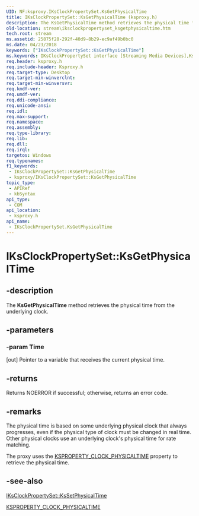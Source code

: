 ```yaml
---
UID: NF:ksproxy.IKsClockPropertySet.KsGetPhysicalTime
title: IKsClockPropertySet::KsGetPhysicalTime (ksproxy.h)
description: The KsGetPhysicalTime method retrieves the physical time from the underlying clock.
old-location: stream\iksclockpropertyset_ksgetphysicaltime.htm
tech.root: stream
ms.assetid: 25875f28-292f-40d9-8b29-ec9af49b0bc0
ms.date: 04/23/2018
keywords: ["IKsClockPropertySet::KsGetPhysicalTime"]
ms.keywords: IKsClockPropertySet interface [Streaming Media Devices],KsGetPhysicalTime method, IKsClockPropertySet.KsGetPhysicalTime, IKsClockPropertySet::KsGetPhysicalTime, KsGetPhysicalTime, KsGetPhysicalTime method [Streaming Media Devices], KsGetPhysicalTime method [Streaming Media Devices],IKsClockPropertySet interface, ksproxy/IKsClockPropertySet::KsGetPhysicalTime, ksproxy_d242cd7a-c210-41b2-9c3c-59900c79e351.xml, stream.iksclockpropertyset_ksgetphysicaltime
req.header: ksproxy.h
req.include-header: Ksproxy.h
req.target-type: Desktop
req.target-min-winverclnt: 
req.target-min-winversvr: 
req.kmdf-ver: 
req.umdf-ver: 
req.ddi-compliance: 
req.unicode-ansi: 
req.idl: 
req.max-support: 
req.namespace: 
req.assembly: 
req.type-library: 
req.lib: 
req.dll: 
req.irql: 
targetos: Windows
req.typenames: 
f1_keywords:
 - IKsClockPropertySet::KsGetPhysicalTime
 - ksproxy/IKsClockPropertySet::KsGetPhysicalTime
topic_type:
 - APIRef
 - kbSyntax
api_type:
 - COM
api_location:
 - ksproxy.h
api_name:
 - IKsClockPropertySet.KsGetPhysicalTime
---
```


# IKsClockPropertySet::KsGetPhysicalTime


## -description

The <b>KsGetPhysicalTime</b> method retrieves the physical time from the underlying clock.

## -parameters

### -param Time 

[out]
Pointer to a variable that receives the current physical time.

## -returns

Returns NOERROR if successful; otherwise, returns an error code.

## -remarks

The physical time is based on some underlying physical clock that always progresses, even if the physical type of clock must be changed in real time. Other physical clocks use an underlying clock's physical time for rate matching.

The proxy uses the <a href="/windows-hardware/drivers/stream/ksproperty-clock-physicaltime">KSPROPERTY_CLOCK_PHYSICALTIME</a> property to retrieve the physical time.

## -see-also

<a href="/windows-hardware/drivers/ddi/ksproxy/nf-ksproxy-iksclockpropertyset-kssetphysicaltime">IKsClockPropertySet::KsSetPhysicalTime</a>



<a href="/windows-hardware/drivers/stream/ksproperty-clock-physicaltime">KSPROPERTY_CLOCK_PHYSICALTIME</a>